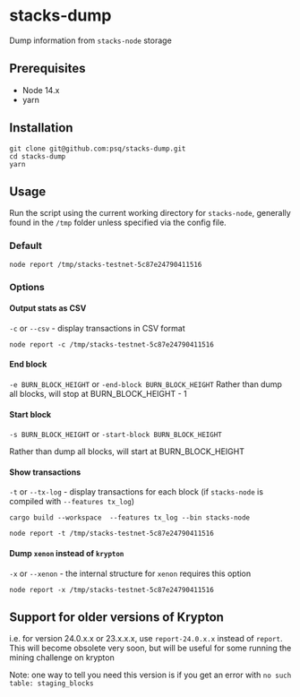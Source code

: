 # stacks-dump

Dump information from `stacks-node` storage


## Prerequisites
- Node 14.x
- yarn

## Installation

```
git clone git@github.com:psq/stacks-dump.git
cd stacks-dump
yarn
```

## Usage

Run the script using the current working directory for `stacks-node`, generally found in the `/tmp` folder unless specified via the config file.

### Default

```
node report /tmp/stacks-testnet-5c87e24790411516
```

### Options

#### Output stats as CSV
`-c` or `--csv` - display transactions in CSV format

```
node report -c /tmp/stacks-testnet-5c87e24790411516
```

#### End block
`-e BURN_BLOCK_HEIGHT` or `-end-block BURN_BLOCK_HEIGHT`
Rather than dump all blocks, will stop at BURN_BLOCK_HEIGHT - 1

#### Start block
`-s BURN_BLOCK_HEIGHT` or `-start-block BURN_BLOCK_HEIGHT`

Rather than dump all blocks, will start at BURN_BLOCK_HEIGHT


#### Show transactions
`-t` or `--tx-log` - display transactions for each block (if `stacks-node` is compiled with `--features tx_log`)

```
cargo build --workspace  --features tx_log --bin stacks-node

node report -t /tmp/stacks-testnet-5c87e24790411516
```

#### Dump `xenon` instead of `krypton`
`-x` or `--xenon` - the internal structure for `xenon` requires this option

```
node report -x /tmp/stacks-testnet-5c87e24790411516
```


## Support for older versions of Krypton
i.e. for version 24.0.x.x or 23.x.x.x, use `report-24.0.x.x` instead of `report`.  This will become obsolete very soon, but will be useful for some running the mining challenge on krypton

Note: one way to tell you need this version is if you get an error with `no such table: staging_blocks`